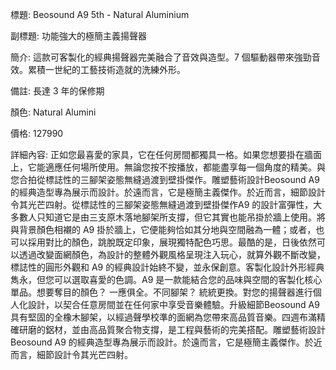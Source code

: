 標題: Beosound A9 5th - Natural Aluminium

副標題: 功能強大的極簡主義揚聲器

簡介: 這款可客製化的經典揚聲器完美融合了音效與造型。7 個驅動器帶來強勁音效。累積一世紀的工藝技術造就的洗練外形。

備註: 長達 3 年的保修期

顏色: Natural Alumini

價格: 127990

詳細內容:
正如您最喜愛的家具，它在任何房間都獨具一格。如果您想要掛在牆面上，它能適應任何場所使用。無論您按不按播放，都能盡享每一個角度的精美。與您合拍從標誌性的三腳架姿態無縫過渡到壁掛傑作。雕塑藝術設計Beosound A9 的經典造型專為展示而設計。於遠而言，它是極簡主義傑作。於近而言，細節設計令其光芒四射。從標誌性的三腳架姿態無縫過渡到壁掛傑作A9 的設計富彈性，大多數人只知道它是由三支原木落地腳架所支撐，但它其實也能吊掛於牆上使用。將與背景顏色相襯的 A9 掛於牆上，它便能夠恰如其分地與空間融為一體；或者，也可以採用對比的顏色，跳脫既定印象，展現獨特配色巧思。最酷的是，日後依然可以透過改變面網顏色，為設計的整體外觀風格呈現注入玩心，就算外觀不斷改變，標誌性的圓形外觀和 A9 的經典設計始終不變，並永保創意。客製化設計外形經典雋永，但您可以選取喜愛的色調。A9 是一款能結合您的品味與空間的客製化核心單品。想要奪目的顏色？ 一應俱全。不同腳架？ 統統更換。對您的揚聲器進行個人化設計，以契合任意房間並在任何家中享受音樂體驗。升級細節Beosound A9 具有堅固的全橡木腳架，以經過聲學校準的面網為您帶來高品質音樂。四週布滿精確研磨的鋁材，並由高品質聚合物支撐，是工程與藝術的完美搭配。雕塑藝術設計Beosound A9 的經典造型專為展示而設計。於遠而言，它是極簡主義傑作。於近而言，細節設計令其光芒四射。
